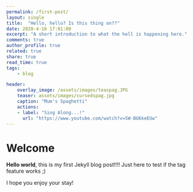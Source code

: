 ```yaml
---
permalink: /first-post/
layout: single
title:  "Hello, hello? Is this thing on??"
date: 2020-4-16 17:01:00
excerpt: "A short introduction to what the hell is happening here."
comments: true 
author_profile: true
related: true
share: true
read_time: true
tags:
    - blog

header:
    overlay_image: /assets/images/teaspag.JPG
    teaser: assets/images/cursedspag.jpg
    caption: "Mum's Spaghetti"
    actions: 
    - label: "Sing Along...!"
      url: "https://www.youtube.com/watch?v=SW-BU6keEUw"
---
```


# Welcome

**Hello world**, this is my first Jekyll blog post!!!! Just here to test if the tag feature works ;)

I hope you enjoy your stay!